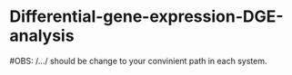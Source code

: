 # Differential-gene-expression-DGE-analysis

#OBS:
/.../ should be change to your convinient path in each system.
